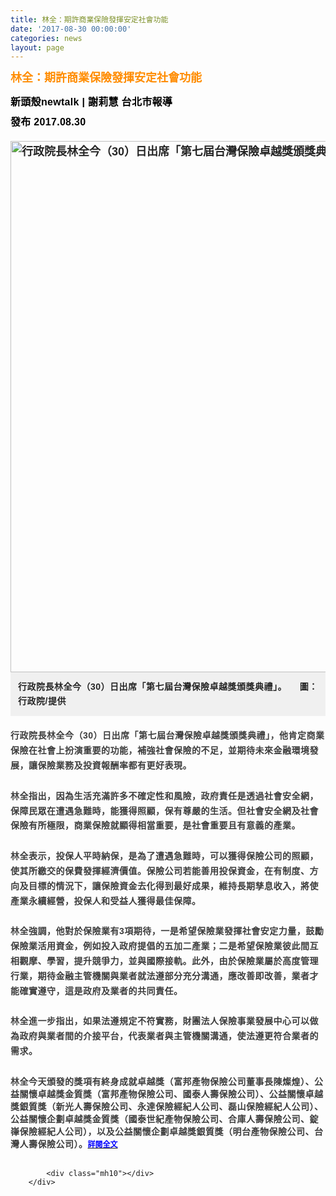 ```yaml
---
title: 林全：期許商業保險發揮安定社會功能
date: '2017-08-30 00:00:00'
categories: news
layout: page
---
```


<div class="text">
			<div>
	<h1 style="border: 0px none; margin: 0px; outline: none 0px; padding: 0px; font-stretch: normal; font-size: 30px; line-height: 1.3; font-family: 微软雅黑, 黑体, &quot;helvetica neue&quot;, &quot;lucida grande&quot;, Arial, PMingLiU, &quot;Trebuchet MS&quot;, Helvetica, Verdana, sans-serif; color: rgb(49, 49, 51); width: 630px;">
		<strong><span style="color:#ff8c00;"><span style="font-size:18px;">林全：期許商業保險發揮安定社會功能</span></span></strong></h1>
	<div>
		&nbsp;</div>
	<h1 style="border: 0px none; margin: 0px; outline: none 0px; padding: 0px; font-stretch: normal; font-size: 30px; line-height: 1.3; font-family: 微软雅黑, 黑体, &quot;helvetica neue&quot;, &quot;lucida grande&quot;, Arial, PMingLiU, &quot;Trebuchet MS&quot;, Helvetica, Verdana, sans-serif; color: rgb(49, 49, 51); width: 630px;">
		<strong style="font-size: 16px; color: rgb(102, 102, 102); font-family: Helvetica, Arial, &quot;LiHei Pro&quot;, &quot;Microsoft JhengHei&quot;, 微軟正黑體, 新細明體, sans-serif; letter-spacing: 0.3px;"><span style="color:#000000;">新頭殼newtalk |&nbsp;</span><a href="https://newtalk.tw/news/author/%E8%AC%9D%E8%8E%89%E6%85%A7" itemprop="author" style="box-sizing: border-box; background-color: transparent; color: rgb(69, 145, 184); text-decoration-line: none; cursor: pointer; transition: color 0.1s linear 0s;"><span style="color:#000000;">謝莉慧</span></a><span style="color:#000000;">&nbsp;台北市報導</span></strong></h1>
	<div class="content_date" style="box-sizing: border-box; padding-top: 8px; color: rgb(41, 79, 112); letter-spacing: 0.3px; padding-bottom: 10px; font-family: Helvetica, Arial, &quot;LiHei Pro&quot;, &quot;Microsoft JhengHei&quot;, 微軟正黑體, 新細明體, sans-serif;">
		<span style="font-size:16px;"><strong><span style="color:#000000;">發布 2017.08.30</span></strong></span></div>
	<div id="news_content" style="box-sizing: border-box; min-height: 200px; padding-top: 10px; font-size: 18px; line-height: 28.8px; overflow: hidden; clear: both; color: rgb(37, 37, 37); font-family: Helvetica, Arial, &quot;LiHei Pro&quot;, &quot;Microsoft JhengHei&quot;, 微軟正黑體, 新細明體, sans-serif;">
		<div class="fontsize news-content" style="box-sizing: border-box; line-height: 30.6px;">
			<div class="news_img clearfix" style="box-sizing: border-box; position: relative; padding: 0px;">
				<strong><img alt="行政院長林全今（30）日出席「第七屆台灣保險卓越獎頒獎典禮」。　" itemprop="image" src="https://3.bp.blogspot.com/-BMGgF-Zb2EQ/Waaa5mRixqI/AAAAAAAES0c/EjHutuCvLiAzsOgC8VZE-o7dTw9In57RQCHMYCw/59a69ad656194.jpg?imgmax=610" style="box-sizing: border-box; border: 0px; vertical-align: middle; max-width: 100%; width: 850px; position: relative; height: auto; float: left;" title="行政院長林全今（30）日出席「第七屆台灣保險卓越獎頒獎典禮」。　"></strong>
				<div class="mainpic clearfix" style="box-sizing: border-box; clear: both;">
					<div class="mainpic_text" style="box-sizing: border-box; background-color: rgb(240, 240, 240); padding: 12px; margin-bottom: 20px; font-size: 14px; line-height: 23px; letter-spacing: 0.5px;">
						<strong>行政院長林全今（30）日出席「第七屆台灣保險卓越獎頒獎典禮」。　&nbsp;&nbsp;&nbsp;圖：行政院/提供</strong></div>
				</div>
			</div>
			<div style="box-sizing: border-box;">
				<p style="box-sizing: border-box; margin-top: 0px; margin-right: 0px; margin-bottom: 25px !important; margin-left: 0px; color: rgb(61, 61, 61); font-size: 20px; letter-spacing: 0.5px; line-height: 1.7;">
					<span style="font-size:14px;"><strong>行政院長林全今（30）日出席「第七屆台灣保險卓越獎頒獎典禮」，他肯定商業保險在社會上扮演重要的功能，補強社會保險的不足，並期待未來金融環境發展，讓保險業務及投資報酬率都有更好表現。</strong></span></p>
				<p style="box-sizing: border-box; margin-top: 0px; margin-right: 0px; margin-bottom: 25px !important; margin-left: 0px; color: rgb(61, 61, 61); font-size: 20px; letter-spacing: 0.5px; line-height: 1.7;">
					<span style="font-size:14px;"><strong>林全指出，因為生活充滿許多不確定性和風險，政府責任是透過社會安全網，保障民眾在遭遇急難時，能獲得照顧，保有尊嚴的生活。但社會安全網及社會保險有所極限，商業保險就顯得相當重要，是社會重要且有意義的產業。</strong></span></p>
				<p style="box-sizing: border-box; margin-top: 0px; margin-right: 0px; margin-bottom: 25px !important; margin-left: 0px; color: rgb(61, 61, 61); font-size: 20px; letter-spacing: 0.5px; line-height: 1.7;">
					<span style="font-size:14px;"><strong>林全表示，投保人平時納保，是為了遭遇急難時，可以獲得保險公司的照顧，使其所繳交的保費發揮經濟價值。保險公司若能善用投保資金，在有制度、方向及目標的情況下，讓保險資金去化得到最好成果，維持長期孳息收入，將使產業永續經營，投保人和受益人獲得最佳保障。</strong></span></p>
				<p style="box-sizing: border-box; margin-top: 0px; margin-right: 0px; margin-bottom: 25px !important; margin-left: 0px; color: rgb(61, 61, 61); font-size: 20px; letter-spacing: 0.5px; line-height: 1.7;">
					<span style="font-size:14px;"><strong>林全強調，他對於保險業有3項期待，一是希望保險業發揮社會安定力量，鼓勵保險業活用資金，例如投入政府提倡的五加二產業；二是希望保險業彼此間互相觀摩、學習，提升競爭力，並與國際接軌。此外，由於保險業屬於高度管理行業，期待金融主管機關與業者就法遵部分充分溝通，應改善即改善，業者才能確實遵守，這是政府及業者的共同責任。</strong></span></p>
				<p style="box-sizing: border-box; margin-top: 0px; margin-right: 0px; margin-bottom: 25px !important; margin-left: 0px; color: rgb(61, 61, 61); font-size: 20px; letter-spacing: 0.5px; line-height: 1.7;">
					<span style="font-size:14px;"><strong>林全進一步指出，如果法遵規定不符實務，財團法人保險事業發展中心可以做為政府與業者間的介接平台，代表業者與主管機關溝通，使法遵更符合業者的需求。</strong></span></p>
			</div>
		</div>
	</div>
	<div>
		<span style="font-size:14px;"><strong><span style="color: rgb(61, 61, 61); letter-spacing: 0.5px; font-family: Helvetica, Arial, &quot;LiHei Pro&quot;, &quot;Microsoft JhengHei&quot;, 微軟正黑體, 新細明體, sans-serif;">林全今天頒發的獎項有終身成就卓越獎（富邦產物保險公司董事長陳燦煌）、公益關懷卓越獎金質獎（富邦產物保險公司、國泰人壽保險公司）、公益關懷卓越獎銀質獎（新光人壽保險公司、永達保險經紀人公司、磊山保險經紀人公司）、公益關懷企劃卓越獎金質獎（國泰世紀產物保險公司、合庫人壽保險公司、錠嵂保險經紀人公司），以及公益關懷企劃卓越獎銀質獎（明台產物保險公司、台灣人壽保險公司）。</span><font face="Microsoft Jhenghei, Verdana, Arial, PMingLiU, sans-serif" style="font-size: 9pt;"><a href="https://newtalk.tw/news/view/2017-08-30/96403"><span style="color:#0000ff;">詳閱全文</span></a></font></strong></span></div>
</div>
<div>
	&nbsp;</div>

			<div class="mh10"></div>
		</div>